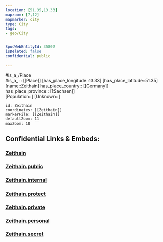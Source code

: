 ```yaml
---
location: [51.35,13.33] 
mapzoom: [7,12] 
mapmarker: city 
type: City
tags:
- geo/City


SpocWebEntityId: 35802
isDeleted: false
confidential: public

---
```

#is_a_/Place  
#is_a_ :: [[Place]] 
[has_place_longitude::13.33] 
[has_place_latitude::51.35] 
[name::Zeithain] 
has_place_country:: [[Germany]]  
has_place_province:: [[Sachsen]]  
[Population::] 
[Unknown::] 


```leaflet
id: Zeithain
coordinates: [[Zeithain]] 
markerFile: [[Zeithain]] 
defaultZoom: 11 
maxZoom: 18
```


## Confidential Links & Embeds: 

### [Zeithain](/_Standards/Earth/Continent/Europe/Europe~Central/Germany/Germany~East/Sachsen/counties~Sachsen/Meißen/cities~Meißen/Zeithain.md) 

### [Zeithain.public](/_public/Earth/Continent/Europe/Europe~Central/Germany/Germany~East/Sachsen/counties~Sachsen/Meißen/cities~Meißen/Zeithain.public.md) 

### [Zeithain.internal](/_internal/Earth/Continent/Europe/Europe~Central/Germany/Germany~East/Sachsen/counties~Sachsen/Meißen/cities~Meißen/Zeithain.internal.md) 

### [Zeithain.protect](/_protect/Earth/Continent/Europe/Europe~Central/Germany/Germany~East/Sachsen/counties~Sachsen/Meißen/cities~Meißen/Zeithain.protect.md) 

### [Zeithain.private](/_private/Earth/Continent/Europe/Europe~Central/Germany/Germany~East/Sachsen/counties~Sachsen/Meißen/cities~Meißen/Zeithain.private.md) 

### [Zeithain.personal](/_personal/Earth/Continent/Europe/Europe~Central/Germany/Germany~East/Sachsen/counties~Sachsen/Meißen/cities~Meißen/Zeithain.personal.md) 

### [Zeithain.secret](/_secret/Earth/Continent/Europe/Europe~Central/Germany/Germany~East/Sachsen/counties~Sachsen/Meißen/cities~Meißen/Zeithain.secret.md)


